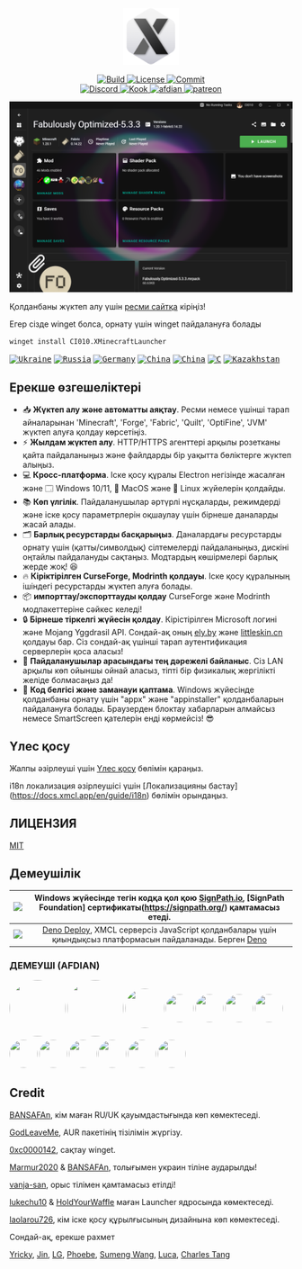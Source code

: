<p align="center">
  <a href="https://xmcl.app" target="_blank">
    <img alt="Logo" width="100" src="https://github.com/Voxelum/x-minecraft-launcher/blob/master/xmcl-electron-app/icons/dark@256x256.png">
  </a>
</p>

<p align="center">
  <a href="https://github.com/Voxelum/x-minecraft-launcher">
    <img src="https://github.com/Voxelum/x-minecraft-launcher/workflows/Build/badge.svg" alt="Build">
  </a>
  <a href="https://github.com/Voxelum/x-minecraft-launcher/blob/master/LICENSE">
    <img src="https://img.shields.io/npm/l/@xmcl/core.svg" alt="License">
  </a>
  <a href="https://conventionalcommits.org">
    <img src="https://img.shields.io/badge/Conventional%20Commits-1.0.0-yellow.svg" alt="Commit">
  </a>
  <br>
  <a href="https://discord.gg/W5XVwYY7GQ">
    <img src="https://discord.com/api/guilds/405213567118213121/widget.png" alt="Discord">
  </a>
  <a href="https://kook.top/gqjSHh">
    <img src="https://img.shields.io/endpoint?url=https://api.xmcl.app/kook-badge" alt="Kook">
  </a>
  <a href="https://afdian.net/@ci010">
    <img src="https://img.shields.io/endpoint?url=https://api.xmcl.app/afdian-badge" alt="afdian">
  </a>
  <a href="https://patreon.com/xmcl">
    <img src="https://img.shields.io/endpoint.svg?url=https%3A%2F%2Fshieldsio-patreon.vercel.app%2Fapi%3Fusername%3Dxmcl%26type%3Dpledges" alt="patreon">
  </a>
</p>

![home](https://raw.githubusercontent.com/Voxelum/xmcl-page/master/.vitepress/theme/assets/home.png)

Қолданбаны жүктеп алу үшін [ресми сайтқа](https://xmcl.app) кіріңіз!

Егер сізде winget болса, орнату үшін winget пайдалануға болады

```bash
winget install CI010.XMinecraftLauncher
```

<kbd>[<img title="Ukraine" alt="Ukraine" src="https://upload.wikimedia.org/wikipedia/commons/thumb/4/49/Flag_of_Ukraine.svg/1280px-Flag_of_Ukraine.svg.png" width="22">](docs/README.uk.md)</kbd>
<kbd>[<img title="Russia" alt="Russia" src="https://upload.wikimedia.org/wikipedia/commons/thumb/f/f3/Flag_of_Russia.svg/1280px-Flag_of_Russia.svg.png" width="22">](docs/README.ru.md)</kbd>
<kbd>[<img title="Germany" alt="Germany" src="https://upload.wikimedia.org/wikipedia/commons/thumb/b/ba/Flag_of_Germany.svg/2560px-Flag_of_Germany.svg.png" width="22">](docs/README.de.md)</kbd>
<kbd>[<img title="China" alt="China" src="https://upload.wikimedia.org/wikipedia/commons/f/fa/Flag_of_the_People%27s_Republic_of_China.svg" width="22">](docs/README.zh.md)</kbd>
<kbd>[<img title="China" alt="China" src="https://upload.wikimedia.org/wikipedia/commons/thumb/9/9e/Flag_of_Japan.svg/2560px-Flag_of_Japan.svg.png" width="22">](docs/README.jp.md)</kbd>
<kbd>[<img title="Poland" alt="C" src="https://upload.wikimedia.org/wikipedia/commons/1/12/Flag_of_Poland.svg" width="22">](docs/README.pl.md)</kbd>
<kbd>[<img title="Kazakhstan" alt="Kazakhstan" src="https://upload.wikimedia.org/wikipedia/commons/d/d3/Flag_of_Kazakhstan.svg" width="24">](docs/README.kz.md)</kbd>



## Ерекше өзгешеліктері


- 📥 **Жүктеп алу және автоматты аяқтау**. Ресми немесе үшінші тарап айналарынан 'Minecraft', 'Forge', 'Fabric', 'Quilt', 'OptiFine', 'JVM' жүктеп алуға қолдау көрсетіңіз.
- ⚡️ **Жылдам жүктеп алу**. HTTP/HTTPS агенттері арқылы розетканы қайта пайдаланыңыз және файлдарды бір уақытта бөліктерге жүктеп алыңыз.
- 💻 **Кросс-платформа**. Іске қосу құралы Electron негізінде жасалған және 🗔 Windows 10/11, 🍎 MacOS және 🐧 Linux жүйелерін қолдайды.
- 📚 **Көп үлгілік**. Пайдаланушылар әртүрлі нұсқаларды, режимдерді және іске қосу параметрлерін оқшаулау үшін бірнеше даналарды жасай алады.
- 🗂 **Барлық ресурстарды басқарыңыз**. Даналардағы ресурстарды орнату үшін (қатты/символдық) сілтемелерді пайдаланыңыз, дискіні оңтайлы пайдалануды сақтаңыз. Модтардың көшірмелері барлық жерде жоқ! 😆
- 🔥 **Кіріктірілген CurseForge, Modrinth қолдауы**. Іске қосу құралының ішіндегі ресурстарды жүктеп алуға болады.
- 📦 **импорттау/экспорттауды қолдау** CurseForge және Modrinth модпакеттеріне сәйкес келеді!
- 🔒 **Бірнеше тіркелгі жүйесін қолдау**. Кірістірілген Microsoft логині және Mojang Yggdrasil API. Сондай-ақ оның [ely.by](https://ely.by/) және [littleskin.cn](https://littleskin.cn) қолдауы бар. Сіз сондай-ақ үшінші тарап аутентификация серверлерін қоса аласыз!
- 🔗 **Пайдаланушылар арасындағы тең дәрежелі байланыс**. Сіз LAN арқылы көп ойыншы ойнай аласыз, тіпті бір физикалық жергілікті желіде болмасаңыз да!
- 🔑 **Код белгісі және заманауи қаптама**. Windows жүйесінде қолданбаны орнату үшін "appx" және "appinstaller" қолданбаларын пайдалануға болады. Браузерден блоктау хабарларын алмайсыз немесе SmartScreen қателерін енді көрмейсіз! 😎

## Үлес қосу

Жалпы әзірлеуші ​​үшін [Үлес қосу](./CONTRIBUTING.md) бөлімін қараңыз.

i18n локализация әзірлеушісі үшін [Локализацияны бастау] (https://docs.xmcl.app/en/guide/i18n) бөлімін орындаңыз.

## ЛИЦЕНЗИЯ

[MIT](LICENSE)

## Демеушілік

| [![](https://github.com/DGP-Studio/Snap.Hutao/assets/10614984/73ae8b90-f3c7-4033-b2b7-f4126331ce66)](https://www.netlify.com/) | Windows жүйесінде тегін кодқа қол қою [SignPath.io](https://signpath.io/), [SignPath Foundation] сертификаты(https://signpath.org/) қамтамасыз етеді. |
| :----------------------------------------------------------------------------------------------------------------------------: | :--------------------------------------------------------------------------------------: |
| [![](https://deno.com/images/deno_logo_4.gif)](https://deno.com/deploy) | [Deno Deploy](https://deno.com/deploy), XMCL серверсіз JavaScript қолданбалары үшін қиындықсыз платформасын пайдаланады. Берген [Deno](https://deno.com/)   |

### ДЕМЕУШІ (AFDIAN)

<!-- afdian-start -->
<div style="display: flex; align-items: center; justify-items:center; gap: 0.2em; flex-wrap: wrap;">
<a title="爱发电用户_9d663: ￥390.00" href="https://afdian.net/u/9d663ec6fb6711ec9ace52540025c377"> <img width="100" height="100" style="border-radius: 100%" src="https://pic1.afdiancdn.com/default/avatar/avatar-purple.png?imageView2/1/"> </a>
<a title="爱发电用户_19e29: ￥300.00" href="https://afdian.net/u/19e292c21a1d11ee929a52540025c377"> <img width="100" height="100" style="border-radius: 100%" src="https://pic1.afdiancdn.com/default/avatar/avatar-purple.png?imageView2/1/"> </a>
<a title="ahdg: ￥180.00" href="https://afdian.net/u/dd9058ce20df11eba5c052540025c377"> <img width="70" height="70" style="border-radius: 100%" src="https://pic1.afdiancdn.com/user/dd9058ce20df11eba5c052540025c377/avatar/0c776e6de1b1027e951c6d94919eb781_w1280_h1024_s364.jpg"> </a>
<a title="Kandk: ￥30.00" href="https://afdian.net/u/404b86a078e111ecab3652540025c377"> <img width="50" height="50" style="border-radius: 100%" src="https://pic1.afdiancdn.com/user/404b86a078e111ecab3652540025c377/avatar/dfa3e35a696d8d8af5425dd400d68a8d_w607_h527_s432.png"> </a>
<a title="白雨 楠: ￥30.00" href="https://afdian.net/u/7f6ad7161b3e11eb8d0e52540025c377"> <img width="50" height="50" style="border-radius: 100%" src="https://pic1.afdiancdn.com/user/7f6ad7161b3e11eb8d0e52540025c377/avatar/1fa3b75648a15aea8da202c6108d659b_w1153_h1153_s319.jpeg"> </a>
<a title="圣剑: ￥30.00" href="https://afdian.net/u/ef50bc78b3d911ecb85352540025c377"> <img width="50" height="50" style="border-radius: 100%" src="https://pic1.afdiancdn.com/user/user_upload_osl/8a1c4eb2e580b4b8b463ceb2114b6381_w132_h132_s3.jpeg"> </a>
<a title="同谋者: ￥30.00" href="https://afdian.net/u/7c3c65dc004a11eb9a6052540025c377"> <img width="50" height="50" style="border-radius: 100%" src="https://pic1.afdiancdn.com/default/avatar/avatar-blue.png"> </a>
<a title="染川瞳: ￥5.00" href="https://afdian.net/u/89b1218c86e011eaa4d152540025c377"> <img width="50" height="50" style="border-radius: 100%" src="https://pic1.afdiancdn.com/user/89b1218c86e011eaa4d152540025c377/avatar/9bf08f81d231f3054c98f9e5c1c8ce40_w640_h640_s57.jpg"> </a>
<a title="爱发电用户_CvQb: ￥5.00" href="https://afdian.net/u/177bea3cf47211ec990352540025c377"> <img width="50" height="50" style="border-radius: 100%" src="https://pic1.afdiancdn.com/default/avatar/avatar-purple.png"> </a>
<a title="水合: ￥5.00" href="https://afdian.net/u/039508f2b17d11ebad1052540025c377"> <img width="50" height="50" style="border-radius: 100%" src="https://pic1.afdiancdn.com/default/avatar/avatar-orange.png"> </a>
<a title="爱发电用户_0c5c8: ￥5.00" href="https://afdian.net/u/0c5c865e08ee11ecba1352540025c377"> <img width="50" height="50" style="border-radius: 100%" src="https://pic1.afdiancdn.com/default/avatar/avatar-purple.png?imageView2/1/"> </a>
<a title="DIO: ￥5.00" href="https://afdian.net/u/7ac297b4722211eab4a752540025c377"> <img width="50" height="50" style="border-radius: 100%" src="https://pic1.afdiancdn.com/default/avatar/avatar-purple.png"> </a>
<a title="爱发电用户_DJpu: ￥5.00" href="https://afdian.net/u/8c23a236cf7311ec9c3452540025c377"> <img width="50" height="50" style="border-radius: 100%" src="https://pic1.afdiancdn.com/default/avatar/avatar-purple.png"> </a>
</div>
<!-- afdian-end -->

## Credit

[BANSAFAn](https://github.com/BANSAFAn), кім маған RU/UK қауымдастығында көп көмектеседі.

[GodLeaveMe](https://github.com/GodLeaveMe), AUR пакетінің тізілімін жүргізу.

[0xc0000142](https://github.com/0xc0000142), сақтау winget.

[Marmur2020](https://github.com/Marmur2020) & [BANSAFAn](https://github.com/BANSAFAn), толығымен украин тіліне аударылды!

[vanja-san](https://github.com/vanja-san), орыс тілімен қамтамасыз етілді!

[lukechu10](https://github.com/lukechu10) & [HoldYourWaffle](https://github.com/HoldYourWaffle) маған Launcher ядросында көмектеседі.

[laolarou726](https://github.com/laolarou726), кім іске қосу құрылғысының дизайнына көп көмектеседі.

Сондай-ақ, ерекше рахмет

[Yricky](https://github.com/Yricky), [Jin](https://github.com/Indexyz), [LG](https://github.com/LasmGratel), [Phoebe](https://github.com/PhoebezZ), [Sumeng Wang](https://github.com/darkkingwsm), [Luca](https://github.com/LucaIsGenius), [Charles Tang](https://github.com/CharlesQT)

